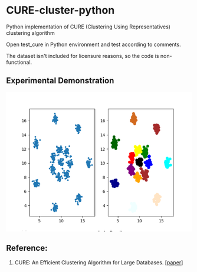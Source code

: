 # CURE-cluster-python

Python implementation of CURE (Clustering Using Representatives) clustering algorithm

Open test_cure in Python environment and test according to comments.

The dataset isn't included for licensure reasons, so the code is non-functional.

## Experimental Demonstration
![figure1](https://github.com/keyu-Li/CURE-cluster-python/blob/master/Figure_1.png)

## Reference:
1. CURE: An Efficient Clustering Algorithm for Large Databases. [[paper](https://www.sciencedirect.com/science/article/pii/S0306437901000084)]
